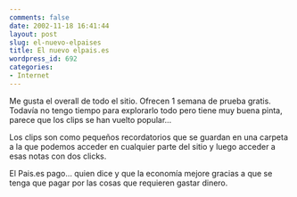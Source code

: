 ```yaml
---
comments: false
date: 2002-11-18 16:41:44
layout: post
slug: el-nuevo-elpaises
title: El nuevo elpais.es
wordpress_id: 692
categories:
- Internet
---
```


Me gusta el overall de todo el sitio. Ofrecen 1 semana de prueba gratis. Todavía no tengo tiempo para explorarlo todo pero tiene muy buena pinta, parece que los clips se han vuelto popular…





Los clips son como pequeños recordatorios que se guardan en una carpeta a la que podemos acceder en cualquier parte del sitio y luego acceder a esas notas con dos clicks.





El Pais.es pago… quien dice y que la economía mejore gracias a que se tenga que pagar por las cosas que requieren gastar dinero.




 
